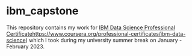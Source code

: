 # ibm_capstone

This repository contains my work for [IBM Data Science Professional Certificate](https://www.coursera.org/professional-certificates/ibm-data-science)https://www.coursera.org/professional-certificates/ibm-data-science) which I took during my university summer break on January - February 2023.
